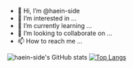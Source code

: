 - 👋 Hi, I’m @haein-side
- 👀 I’m interested in ...
- 🌱 I’m currently learning ...
- 💞️ I’m looking to collaborate on ...
- 📫 How to reach me ...

![haein-side's GitHub stats](https://github-readme-stats.vercel.app/api?username=haein-side&show_icons=true&theme=great-gatsby)
[![Top Langs](https://github-readme-stats.vercel.app/api/top-langs/?username=haein-side&layout=compact&theme=great-gatsby&langs_count=6)](https://github.com/anuraghazra/github-readme-stats)

<!---
haein-side/haein-side is a ✨ special ✨ repository because its `README.md` (this file) appears on your GitHub profile.
You can click the Preview link to take a look at your changes.
--->
